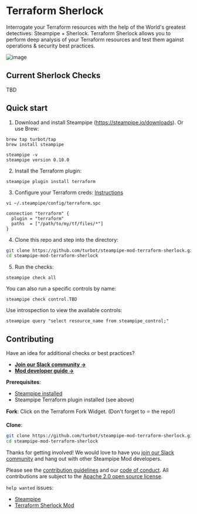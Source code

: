 # Terraform Sherlock

Interrogate your Terraform resources with the help of the World's greatest
detectives: Steampipe + Sherlock. Terraform Sherlock allows you to perform
deep analysis of your Terraform resources and test them against operations &
security best practices.

![image](https://github.com/turbot/steampipe-mod-terraform-sherlock/blob/main/docs/terraform_sherlock_session.png?raw=true)

## Current Sherlock Checks

TBD

## Quick start

1) Download and install Steampipe (https://steampipe.io/downloads). Or use Brew:

```shell
brew tap turbot/tap
brew install steampipe

steampipe -v
steampipe version 0.10.0
```

2) Install the Terraform plugin:

```shell
steampipe plugin install terraform
```

3) Configure your Terraform creds: [Instructions](https://hub.steampipe.io/plugins/turbot/terraform#configuration)

`vi ~/.steampipe/config/terraform.spc`
```hcl
connection "terraform" {
  plugin = "terraform"
  paths  = ["/path/to/my/tf/files/*"]
}
```

4) Clone this repo and step into the directory:

```sh
git clone https://github.com/turbot/steampipe-mod-terraform-sherlock.git
cd steampipe-mod-terraform-sherlock
```

5) Run the checks:

```shell
steampipe check all
```

You can also run a specific controls by name:

```shell
steampipe check control.TBD
```

Use introspection to view the available controls:
```
steampipe query "select resource_name from steampipe_control;"
```

## Contributing

Have an idea for additional checks or best practices?
- **[Join our Slack community →](https://steampipe.io/community/join)**
- **[Mod developer guide →](https://steampipe.io/docs/steampipe-mods/writing-mods.md)**

**Prerequisites**:
- [Steampipe installed](https://steampipe.io/downloads)
- Steampipe Terraform plugin installed (see above)

**Fork**:
Click on the Terraform Fork Widget. (Don't forget to :star: the repo!)

**Clone**:

```sh
git clone https://github.com/turbot/steampipe-mod-terraform-sherlock.git
cd steampipe-mod-terraform-sherlock
```

Thanks for getting involved! We would love to have you [join our Slack community](https://steampipe.io/community/join) and hang out with other Steampipe Mod developers.

Please see the [contribution guidelines](https://github.com/turbot/steampipe/blob/main/CONTRIBUTING.md) and our [code of conduct](https://github.com/turbot/steampipe/blob/main/CODE_OF_CONDUCT.md). All contributions are subject to the [Apache 2.0 open source license](https://github.com/turbot/steampipe-mod-aws-compliance/blob/main/LICENSE).

`help wanted` issues:
- [Steampipe](https://github.com/turbot/steampipe/labels/help%20wanted)
- [Terraform Sherlock Mod](https://github.com/turbot/steampipe-mod-terraform-sherlock/labels/help%20wanted)
